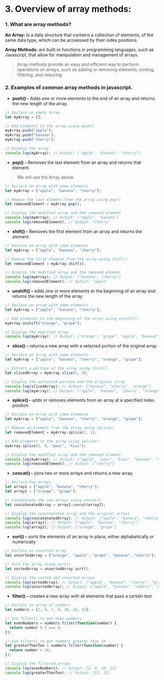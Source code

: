 # 3. Overview of array methods:

### 1. What are array methods?

**An Array:** Is a data structure that contains a collection of elements, of the same data type, which
can be acceessed by their index positions.

**Array Methods:** are built-in functions in programming languages, such as Javascript, 
that allow for manipulation and management of arrays.

>Array methods provide an easy and efficient way to perform operations on arrays, 
such as adding or removing elements, sorting, filtering, and reducing.


### 2. Examples of common array methods in javascript.
* **push() -** Adds one or more elements to the end of an array and returns the new length of the array.

```Javascript
// Declare an empty array
let myArray = [];

// Add elements to the array using push()
myArray.push("apple");
myArray.push("banana");
myArray.push("cherry");

// Display the array
console.log(myArray); // Output: ["apple", "banana", "cherry"]
```

* **pop() -** Removes the last element from an array and returns that element.

> We will use the Array above.

```Javascript
// Declare an array with some elements
let myArray = ["apple", "banana", "cherry"];

// Remove the last element from the array using pop()
let removedElement = myArray.pop();

// Display the modified array and the removed element
console.log(myArray); // Output: ["apple", "banana"]
console.log(removedElement); // Output: "cherry"
```

* **shift() -** Removes the first element from an array and returns the element.

```Javascript
// Declare an array with some elements
let myArray = ["apple", "banana", "cherry"];

// Remove the first element from the array using shift()
let removedElement = myArray.shift();

// Display the modified array and the removed element
console.log(myArray); // Output: ["banana", "cherry"]
console.log(removedElement); // Output: "apple"
```

* **unshift() -** adds one or more elements to the beginning of an array and returns the new length of the array

```Javascript
// Declare an array with some elements
let myArray = ["apple", "banana", "cherry"];

// Add elements to the beginning of the array using unshift()
myArray.unshift("orange", "grape");

// Display the modified array
console.log(myArray); // Output: ["orange", "grape", "apple", "banana", "cherry"]
```

* **slice() -** returns a new array with a selected portion of the original array

```Javascript
// Declare an array with some elements
let myArray = ["apple", "banana", "cherry", "orange", "grape"];

// Extract a portion of the array using slice()
let slicedArray = myArray.slice(1, 4);

// Display the extracted portion and the original array
console.log(slicedArray); // Output: ["banana", "cherry", "orange"]
console.log(myArray); // Output: ["apple", "banana", "cherry", "orange", "grape"]
```

* **splice() -** adds or removes elements from an array at a specified index position

```Javascript
// Declare an array with some elements
let myArray = ["apple", "banana", "cherry", "orange", "grape"];

// Remove an element from the array using splice()
let removedElement = myArray.splice(2, 1);

// Add elements to the array using splice()
myArray.splice(1, 0, "pear", "kiwi");

// Display the modified array and the removed element
console.log(myArray); // Output: ["apple", "pear", "kiwi", "banana", "orange", "grape"]
console.log(removedElement); // Output: ["cherry"]
```

* **concat() -** joins two or more arrays and returns a new array.

```Javascript
// Declare two arrays
let array1 = ["apple", "banana", "cherry"];
let array2 = ["orange", "grape"];

// Concatenate the two arrays using concat()
let concatenatedArray = array1.concat(array2);

// Display the concatenated array and the original arrays
console.log(concatenatedArray); // Output: ["apple", "banana", "cherry", "orange", "grape"]
console.log(array1); // Output: ["apple", "banana", "cherry"]
console.log(array2); // Output: ["orange", "grape"]
```

* **sort() -** sorts the elements of an array in place, either alphabetically or numerically

```Javascript
// Declare an unsorted array
let unsortedArray = ["orange", "apple", "grape", "banana", "cherry"];

// Sort the array using sort()
let sortedArray = unsortedArray.sort();

// Display the sorted and unsorted arrays
console.log(sortedArray); // Output: ["apple", "banana", "cherry", "grape", "orange"]
console.log(unsortedArray); // Output: ["apple", "banana", "cherry", "grape", "orange"]
```

* **filter() -** creates a new array with all elements that pass a certain test.

```Javascript
// Declare an array of numbers
let numbers = [2, 4, 7, 9, 10, 12, 15];

// Use filter() to get even numbers
let evenNumbers = numbers.filter(function(number) {
  return number % 2 === 0;
});

// Use filter() to get numbers greater than 10
let greaterThanTen = numbers.filter(function(number) {
  return number > 10;
});

// Display the filtered arrays
console.log(evenNumbers); // Output: [2, 4, 10, 12]
console.log(greaterThanTen); // Output: [12, 15]
```
